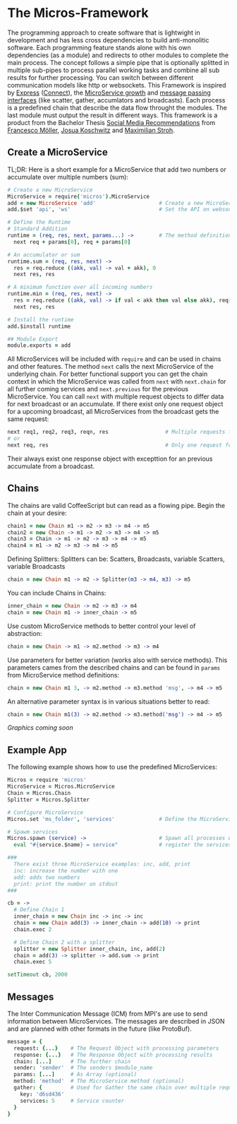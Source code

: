 # The Micros-Framework
The programming approach to create software that is lightwight in development and has less cross dependencies to build anti-monolitic software. Each programming feature stands alone with his own dependencies (as a module) and redirects to other modules to complete the main process. The concept follows a simple pipe that is optionally splitted in multiple sub-pipes to process parallel working tasks and combine all sub results for further processing. You can switch between different communication models like http or websockets. This Framework is inspired by [Express](http://expressjs.com) ([Connect](http://www.senchalabs.org/connect/)), the [MicroService growth](http://martinfowler.com/articles/microservices.html) and [message passing interfaces](http://de.wikipedia.org/wiki/Message_Passing_Interface) (like scatter, gather, accumlators and broadcasts). Each process is a predefined chain that describe the data flow throught the modules. The last module must output the result in different ways. This framework is a product from the Bachelor Thesis [Social Media Recommendations](http://vsr.informatik.tu-chemnitz.de/edu/studentprojects/2013/024) from [Francesco Möller](https://github.com/nefiltari), [Josua Koschwitz](https://github.com/jkoschwitz) and [Maximilian Stroh](https://github.com/Anonyfox).

## Create a MicroService
TL;DR: Here is a short example for a MicroService that add two numbers or accumulate over multiple numbers (sum):
```coffeescript
# Create a new MicroService
MicroService = require('micros').MicroService
add = new MicroService 'add'                    # Create a new MicroService with a given name
add.$set 'api', 'ws'                            # Set the API on websockets

# Define the Runtime
# Standard Addition
runtime = (req, res, next, params...) ->        # The method definition follows an Express middleware with optional params
  next req + params[0], req + params[0]

# An accumulator or sum
runtime.sum = (req, res, next) ->
  res = req.reduce ((akk, val) -> val + akk), 0
  next res, res

# A minimum function over all incoming numbers
runtime.min = (req, res, next) ->
  res = req.reduce ((akk, val) -> if val < akk then val else akk), req[0]
  next res, res

# Install the runtime
add.$install runtime

## Module Export
module.exports = add
```
All MicroServices will be included with `require` and can be used in chains and other features. The method `next` calls the next MicroService of the underlying chain. For better functional support you can get the chain context in which the MicroService was called from `next` with `next.chain` for all further coming services and `next.previous` for the previous MicroService. You can call `next` with multiple request objects to differ data for next broadcast or an accumulate.
If there exist only one request object for a upcoming broadcast, all MicroServices from the broadcast gets the same request:
```coffeescript
next req1, req2, req3, reqn, res                  # Multiple requests for Broadcast
# or
next req, res                                     # Only one request for all Broadcast links
```
Their always exist one response object with excepttion for an previous accumulate from a broadcast.

## Chains
The chains are valid CoffeeScript but can read as a flowing pipe.
Begin the chain at your desire:
```coffeescript
chain1 = new Chain m1 -> m2 -> m3 -> m4 -> m5
chain2 = new Chain -> m1 -> m2 -> m3 -> m4 -> m5
chain3 = Chain -> m1 -> m2 -> m3 -> m4 -> m5
chain4 = m1 -> m2 -> m3 -> m4 -> m5
```
Defining Splitters:
Splitters can be: Scatters, Broadcasts, variable Scatters, variable Broadcasts
```coffeescript
chain = new Chain m1 -> m2 -> Splitter(m3 -> m4, m3) -> m5
```
You can include Chains in Chains:
```coffeescript
inner_chain = new Chain -> m2 -> m3 -> m4
chain = new Chain m1 -> inner_chain -> m5
```
Use custom MicroService methods to better control your level of abstraction:
```coffeescript
chain = new Chain -> m1 -> m2.method -> m3 -> m4
```
Use parameters for better variation (works also with service methods).
This parameters cames from the described chains and can be found in `params` from MicroService method definitions:
```coffeescript
chain = new Chain m1 3, -> m2.method -> m3.method 'msg', -> m4 -> m5
```
An alternative parameter syntax is in various situations better to read:
```coffeescript
chain = new Chain m1(3) -> m2.method -> m3.method('msg') -> m4 -> m5
```

*Graphics coming soon*

## Example App
The following example shows how to use the predefined MicroServices:
```coffeescript
Micros = require 'micros'
MicroService = Micros.MicroService
Chain = Micros.Chain
Splitter = Micros.Splitter

# Configure MicroService
Micros.set 'ms_folder', 'services'              # Define the MicroService folder (Default is 'node_modules')

# Spawm services
Micros.spawn (service) ->                       # Spawn all processes with are corresponding API interface
  eval "#{service.$name} = service"             # register the services in global scope

###
  There exist three MicroService examples: inc, add, print
  inc: increase the number with one
  add: adds two numbers
  print: print the number on stdout
###

cb = ->
  # Define Chain 1
  inner_chain = new Chain inc -> inc -> inc
  chain = new Chain add(3) -> inner_chain -> add(10) -> print
  chain.exec 2

  # Define Chain 2 with a splitter
  splitter = new Splitter inner_chain, inc, add(2)
  chain = add(3) -> splitter -> add.sum -> print
  chain.exec 5

setTimeout cb, 2000
```
## Messages
The Inter Communication Message (ICM) from MPI's are use to send information between MicroServices. The messages are described in JSON and are planned with other formats in the future (like ProtoBuf).
```coffeescript
message = {
  request: {...}    # The Request Object with processing parameters
  response: {...}   # The Response Object with processing results
  chain: [...]      # The further chain
  sender: 'sender'  # The senders $module_name
  params: [...]     # As Array (optional)
  method: 'method'  # The MicroService method (optional)
  gather: {         # Used for Gather the same chain over multiple requests (optional)
    key: 'd6sd436'
    services: 5     # Service counter
  }
}
```